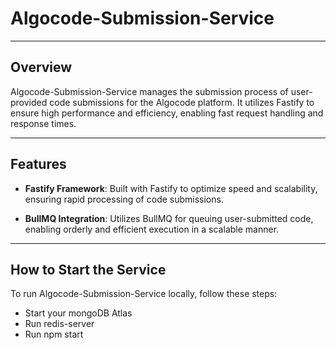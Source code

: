 # Algocode-Submission-Service

---

## Overview

Algocode-Submission-Service manages the submission process of user-provided code submissions for the Algocode platform. It utilizes Fastify to ensure high performance and efficiency, enabling fast request handling and response times.

---

## Features

- **Fastify Framework**: Built with Fastify to optimize speed and scalability, ensuring rapid processing of code submissions.

- **BullMQ Integration**: Utilizes BullMQ for queuing user-submitted code, enabling orderly and efficient execution in a scalable manner.

---

## How to Start the Service

To run Algocode-Submission-Service locally, follow these steps:

- Start your mongoDB Atlas
- Run redis-server
- Run npm start
